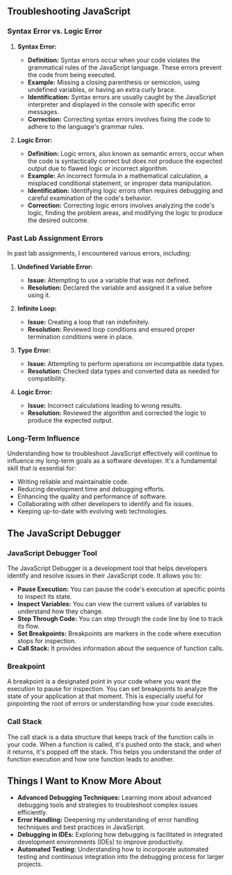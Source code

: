 ## Troubleshooting JavaScript

### Syntax Error vs. Logic Error

1. **Syntax Error:**
   - **Definition:** Syntax errors occur when your code violates the grammatical rules of the JavaScript language. These errors prevent the code from being executed.
   - **Example:** Missing a closing parenthesis or semicolon, using undefined variables, or having an extra curly brace.
   - **Identification:** Syntax errors are usually caught by the JavaScript interpreter and displayed in the console with specific error messages.
   - **Correction:** Correcting syntax errors involves fixing the code to adhere to the language's grammar rules.

2. **Logic Error:**
   - **Definition:** Logic errors, also known as semantic errors, occur when the code is syntactically correct but does not produce the expected output due to flawed logic or incorrect algorithm.
   - **Example:** An incorrect formula in a mathematical calculation, a misplaced conditional statement, or improper data manipulation.
   - **Identification:** Identifying logic errors often requires debugging and careful examination of the code's behavior.
   - **Correction:** Correcting logic errors involves analyzing the code's logic, finding the problem areas, and modifying the logic to produce the desired outcome.

### Past Lab Assignment Errors

In past lab assignments, I encountered various errors, including:

1. **Undefined Variable Error:**
   - **Issue:** Attempting to use a variable that was not defined.
   - **Resolution:** Declared the variable and assigned it a value before using it.

2. **Infinite Loop:**
   - **Issue:** Creating a loop that ran indefinitely.
   - **Resolution:** Reviewed loop conditions and ensured proper termination conditions were in place.

3. **Type Error:**
   - **Issue:** Attempting to perform operations on incompatible data types.
   - **Resolution:** Checked data types and converted data as needed for compatibility.

4. **Logic Error:**
   - **Issue:** Incorrect calculations leading to wrong results.
   - **Resolution:** Reviewed the algorithm and corrected the logic to produce the expected output.

### Long-Term Influence

Understanding how to troubleshoot JavaScript effectively will continue to influence my long-term goals as a software developer. It's a fundamental skill that is essential for:

- Writing reliable and maintainable code.
- Reducing development time and debugging efforts.
- Enhancing the quality and performance of software.
- Collaborating with other developers to identify and fix issues.
- Keeping up-to-date with evolving web technologies.

## The JavaScript Debugger

### JavaScript Debugger Tool

The JavaScript Debugger is a development tool that helps developers identify and resolve issues in their JavaScript code. It allows you to:

- **Pause Execution:** You can pause the code's execution at specific points to inspect its state.
- **Inspect Variables:** You can view the current values of variables to understand how they change.
- **Step Through Code:** You can step through the code line by line to track its flow.
- **Set Breakpoints:** Breakpoints are markers in the code where execution stops for inspection.
- **Call Stack:** It provides information about the sequence of function calls.

### Breakpoint

A breakpoint is a designated point in your code where you want the execution to pause for inspection. You can set breakpoints to analyze the state of your application at that moment. This is especially useful for pinpointing the root of errors or understanding how your code executes.

### Call Stack

The call stack is a data structure that keeps track of the function calls in your code. When a function is called, it's pushed onto the stack, and when it returns, it's popped off the stack. This helps you understand the order of function execution and how one function leads to another.

## Things I Want to Know More About

- **Advanced Debugging Techniques:** Learning more about advanced debugging tools and strategies to troubleshoot complex issues efficiently.
- **Error Handling:** Deepening my understanding of error handling techniques and best practices in JavaScript.
- **Debugging in IDEs:** Exploring how debugging is facilitated in integrated development environments (IDEs) to improve productivity.
- **Automated Testing:** Understanding how to incorporate automated testing and continuous integration into the debugging process for larger projects.
